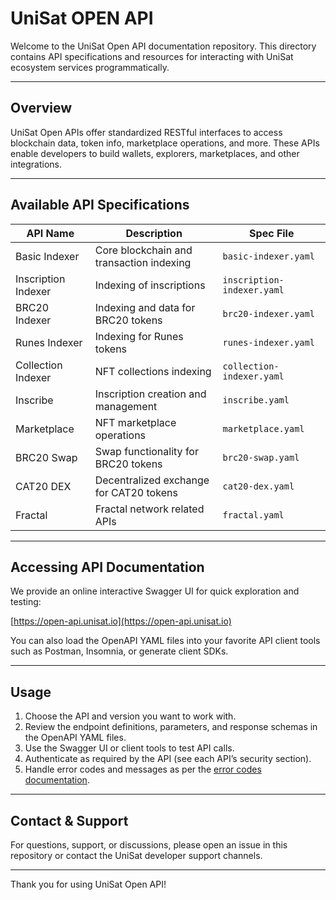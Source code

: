 # UniSat OPEN API

Welcome to the UniSat Open API documentation repository. This directory contains API specifications and resources for interacting with UniSat ecosystem services programmatically.

---

## Overview

UniSat Open APIs offer standardized RESTful interfaces to access blockchain data, token info, marketplace operations, and more. These APIs enable developers to build wallets, explorers, marketplaces, and other integrations.

---

## Available API Specifications

| API Name            | Description                              | Spec File                  |
| ------------------- | ---------------------------------------- | -------------------------- |
| Basic Indexer       | Core blockchain and transaction indexing | `basic-indexer.yaml`       |
| Inscription Indexer | Indexing of inscriptions                 | `inscription-indexer.yaml` |
| BRC20 Indexer       | Indexing and data for BRC20 tokens       | `brc20-indexer.yaml`       |
| Runes Indexer       | Indexing for Runes tokens                | `runes-indexer.yaml`       |
| Collection Indexer  | NFT collections indexing                 | `collection-indexer.yaml`  |
| Inscribe            | Inscription creation and management      | `inscribe.yaml`            |
| Marketplace         | NFT marketplace operations               | `marketplace.yaml`         |
| BRC20 Swap          | Swap functionality for BRC20 tokens      | `brc20-swap.yaml`          |
| CAT20 DEX           | Decentralized exchange for CAT20 tokens  | `cat20-dex.yaml`           |
| Fractal             | Fractal network related APIs             | `fractal.yaml`             |

---

## Accessing API Documentation

We provide an online interactive Swagger UI for quick exploration and testing:

[https://open-api.unisat.io](https://open-api.unisat.io)

You can also load the OpenAPI YAML files into your favorite API client tools such as Postman, Insomnia, or generate client SDKs.

---

## Usage

1. Choose the API and version you want to work with.
2. Review the endpoint definitions, parameters, and response schemas in the OpenAPI YAML files.
3. Use the Swagger UI or client tools to test API calls.
4. Authenticate as required by the API (see each API’s security section).
5. Handle error codes and messages as per the [error codes documentation](../errors/README.md).

---

## Contact & Support

For questions, support, or discussions, please open an issue in this repository or contact the UniSat developer support channels.

---

Thank you for using UniSat Open API!
